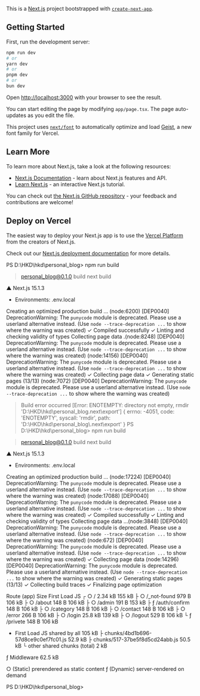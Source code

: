 This is a [Next.js](https://nextjs.org) project bootstrapped with [`create-next-app`](https://nextjs.org/docs/app/api-reference/cli/create-next-app).

## Getting Started

First, run the development server:

```bash
npm run dev
# or
yarn dev
# or
pnpm dev
# or
bun dev
```

Open [http://localhost:3000](http://localhost:3000) with your browser to see the result.

You can start editing the page by modifying `app/page.tsx`. The page auto-updates as you edit the file.

This project uses [`next/font`](https://nextjs.org/docs/app/building-your-application/optimizing/fonts) to automatically optimize and load [Geist](https://vercel.com/font), a new font family for Vercel.

## Learn More

To learn more about Next.js, take a look at the following resources:

- [Next.js Documentation](https://nextjs.org/docs) - learn about Next.js features and API.
- [Learn Next.js](https://nextjs.org/learn) - an interactive Next.js tutorial.

You can check out [the Next.js GitHub repository](https://github.com/vercel/next.js) - your feedback and contributions are welcome!

## Deploy on Vercel

The easiest way to deploy your Next.js app is to use the [Vercel Platform](https://vercel.com/new?utm_medium=default-template&filter=next.js&utm_source=create-next-app&utm_campaign=create-next-app-readme) from the creators of Next.js.

Check out our [Next.js deployment documentation](https://nextjs.org/docs/app/building-your-application/deploying) for more details.



PS D:\HKD\hkd\personal_blog> npm run build

> personal_blog@0.1.0 build
> next build

   ▲ Next.js 15.1.3
   - Environments: .env.local

   Creating an optimized production build ...
(node:6200) [DEP0040] DeprecationWarning: The `punycode` module is deprecated. Please use a userland alternative instead.
(Use `node --trace-deprecation ...` to show where the warning was created)
 ✓ Compiled successfully
 ✓ Linting and checking validity of types
   Collecting page data  .(node:8248) [DEP0040] DeprecationWarning: The `punycode` module is deprecated. Please use a userland alternative instead.
(Use `node --trace-deprecation ...` to show where the warning was created)
(node:14156) [DEP0040] DeprecationWarning: The `punycode` module is deprecated. Please use a userland alternative instead.
(Use `node --trace-deprecation ...` to show where the warning was created)
 ✓ Collecting page data
 ✓ Generating static pages (13/13)
(node:7072) [DEP0040] DeprecationWarning: The `punycode` module is deprecated. Please use a userland alternative instead.
(Use `node --trace-deprecation ...` to show where the warning was created)

> Build error occurred
[Error: ENOTEMPTY: directory not empty, rmdir 'D:\HKD\hkd\personal_blog\.next\export'] {
  errno: -4051,
  code: 'ENOTEMPTY',
  syscall: 'rmdir',
  path: 'D:\\HKD\\hkd\\personal_blog\\.next\\export'
}
PS D:\HKD\hkd\personal_blog> npm run build

> personal_blog@0.1.0 build
> next build

   ▲ Next.js 15.1.3
   - Environments: .env.local

   Creating an optimized production build ...
(node:17224) [DEP0040] DeprecationWarning: The `punycode` module is deprecated. Please use a userland alternative instead.
(Use `node --trace-deprecation ...` to show where the warning was created)
(node:17088) [DEP0040] DeprecationWarning: The `punycode` module is deprecated. Please use a userland alternative instead.
(Use `node --trace-deprecation ...` to show where the warning was created)
 ✓ Compiled successfully
 ✓ Linting and checking validity of types
   Collecting page data  ...(node:3848) [DEP0040] DeprecationWarning: The `punycode` module is deprecated. Please use a userland alternative instead.
(Use `node --trace-deprecation ...` to show where the warning was created)
(node:672) [DEP0040] DeprecationWarning: The `punycode` module is deprecated. Please use a userland alternative instead.
(Use `node --trace-deprecation ...` to show where the warning was created)
 ✓ Collecting page data
(node:14296) [DEP0040] DeprecationWarning: The `punycode` module is deprecated. Please use a userland alternative instead.
(Use `node --trace-deprecation ...` to show where the warning was created)
 ✓ Generating static pages (13/13)
 ✓ Collecting build traces
 ✓ Finalizing page optimization

Route (app)                              Size     First Load JS
┌ ○ /                                    2.34 kB         155 kB
├ ○ /_not-found                          979 B           106 kB
├ ○ /about                               148 B           106 kB
├ ○ /admin                               191 B           153 kB
├ ƒ /auth/confirm                        148 B           106 kB
├ ○ /category                            148 B           106 kB
├ ○ /contact                             148 B           106 kB
├ ○ /error                               266 B           106 kB
├ ○ /login                               25.8 kB         139 kB
├ ○ /logout                              529 B           106 kB
└ ƒ /privete                             148 B           106 kB
+ First Load JS shared by all            105 kB
  ├ chunks/4bd1b696-57d8ce9c0ef7fc01.js  52.9 kB
  ├ chunks/517-37be5f8d5cd24abb.js       50.5 kB
  └ other shared chunks (total)          2 kB


ƒ Middleware                             62.5 kB

○  (Static)   prerendered as static content
ƒ  (Dynamic)  server-rendered on demand

PS D:\HKD\hkd\personal_blog> 